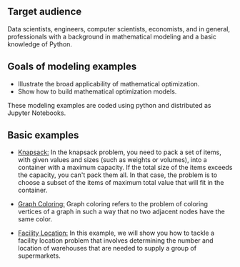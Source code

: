 ## Target audience
Data scientists, engineers, computer scientists, economists, and in general, professionals with a background in mathematical modeling and a basic knowledge of Python.

## Goals of modeling examples
+ Illustrate the broad applicability of mathematical optimization.
+ Show how to build mathematical optimization models.

These modeling examples are coded using python and distributed as Jupyter Notebooks.

## Basic examples

- [Knapsack:](knapsack)
  In the knapsack problem, you need to pack a set of items, with given values and sizes (such as weights or volumes), into a container with a maximum capacity. If the total size of the items exceeds the capacity, you can't pack them all. In that case, the problem is to choose a subset of the items of maximum total value that will fit in the container.

- [Graph Coloring:](coloring)
  Graph coloring refers to the problem of coloring vertices of a graph in such a way that no two adjacent nodes have the same color. 

- [Facility Location:](facility_location)
  In this example, we will show you how to tackle a facility location problem that involves determining the number and location of warehouses that are needed to supply a group of supermarkets.
